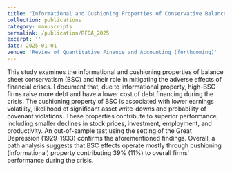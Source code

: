 ```yaml
---
title: "Informational and Cushioning Properties of Conservative Balance Sheets: A Study of Crises Resilience"
collection: publications
category: manuscripts
permalink: /publication/RFQA_2025
excerpt: ''
date: 2025-01-01
venue: 'Review of Quantitative Finance and Accounting (forthcoming)'
---
```


This study examines the informational and cushioning properties of balance sheet conservatism (BSC) and their role in mitigating the adverse effects of financial crises. I document that, due to informational property, high-BSC
firms raise more debt and have a lower cost of debt financing during the crisis. The cushioning property of BSC is associated with lower earnings volatility, likelihood of significant asset write-downs and probability of covenant violations. These properties contribute to superior performance, including smaller
declines in stock prices, investment, employment, and productivity. An out-of-sample test using the setting of the Great Depression (1929-1933) confirms the aforementioned findings. Overall, a path analysis suggests that BSC effects
operate mostly through cushioning (informational) property contributing 39% (11%) to overall firms’ performance during the crisis.
